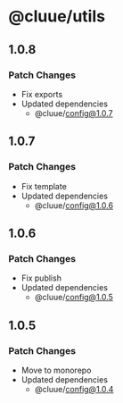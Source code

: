 # @cluue/utils

## 1.0.8

### Patch Changes

- Fix exports
- Updated dependencies
  - @cluue/config@1.0.7

## 1.0.7

### Patch Changes

- Fix template
- Updated dependencies
  - @cluue/config@1.0.6

## 1.0.6

### Patch Changes

- Fix publish
- Updated dependencies
  - @cluue/config@1.0.5

## 1.0.5

### Patch Changes

- Move to monorepo
- Updated dependencies
  - @cluue/config@1.0.4
